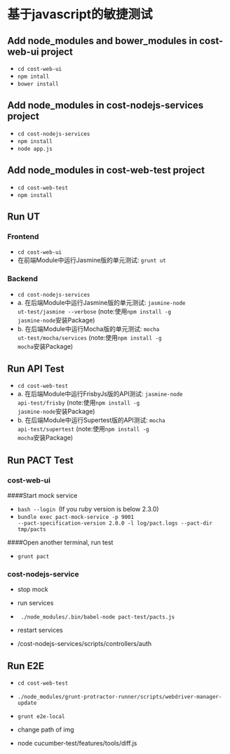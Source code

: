 # 基于javascript的敏捷测试

##  Add node_modules and bower_modules in cost-web-ui project
* <code>cd cost-web-ui</code>
* <code>npm intall</code>
* <code>bower install</code>

##  Add node_modules in cost-nodejs-services project
* <code>cd cost-nodejs-services</code>
* <code>npm install</code>
* <code>node app.js</code>

##  Add node_modules in cost-web-test project
* <code>cd cost-web-test</code>
* <code>npm install</code>

## Run UT
### Frontend
* <code>cd cost-web-ui</code>
* 在前端Module中运行Jasmine版的单元测试: <code>grunt ut</code>

### Backend
* <code>cd cost-nodejs-services</code>
* a. 在后端Module中运行Jasmine版的单元测试: <code>jasmine-node ut-test/jasmine  --verbose</code>
  (note:使用<code>npm install -g jasmine-node</code>安装Package)
* b. 在后端Module中运行Mocha版的单元测试: <code>mocha ut-test/mocha/services</code>
  (note:使用<code>npm install -g mocha</code>安装Package)


## Run API Test
* <code>cd cost-web-test</code>
* a. 在后端Module中运行FrisbyJs版的API测试: <code>jasmine-node api-test/frisby</code>
  (note:使用<code>npm install -g jasmine-node</code>安装Package)
* b. 在后端Module中运行Supertest版的API测试: <code>mocha api-test/supertest</code>
  (note:使用<code>npm install -g mocha</code>安装Package)
 
  
## Run PACT Test
### cost-web-ui
####Start mock service 
* <code>bash --login </code>(If you ruby version is below 2.3.0)
* <code>bundle exec pact-mock-service -p 9001 --pact-specification-version 2.0.0 -l log/pact.logs --pact-dir tmp/pacts </code>

####Open another terminal, run test
* <code>grunt pact </code>

### cost-nodejs-service
* stop mock
* run services
* <code> ./node_modules/.bin/babel-node pact-test/pacts.js </code>

* restart services
* /cost-nodejs-services/scripts/controllers/auth

## Run E2E
* <code>cd cost-web-test</code>
* <code>./node_modules/grunt-protractor-runner/scripts/webdriver-manager-update </code>
* <code>grunt e2e-local</code>

* change path of img 
* node cucumber-test/features/tools/diff.js